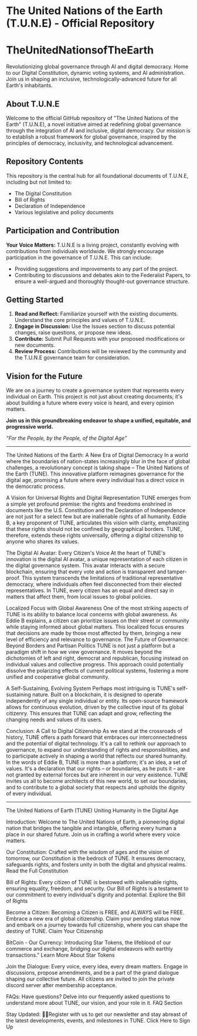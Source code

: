 # The United Nations of the Earth (T.U.N.E) - Official Repository

# TheUnitedNationsofTheEarth
Revolutionizing global governance through AI and digital democracy. Home to our Digital Constitution, dynamic voting systems, and AI administration. Join us in shaping an inclusive, technologically-advanced future for all Earth's inhabitants.

## About T.U.N.E
Welcome to the official GitHub repository of "The United Nations of the Earth" (T.U.N.E), a novel initiative aimed at redefining global governance through the integration of AI and inclusive, digital democracy. Our mission is to establish a robust framework for global governance, inspired by the principles of democracy, inclusivity, and technological advancement.

## Repository Contents
This repository is the central hub for all foundational documents of T.U.N.E, including but not limited to:
- The Digital Constitution
- Bill of Rights
- Declaration of Independence
- Various legislative and policy documents

## Participation and Contribution
**Your Voice Matters:** T.U.N.E is a living project, constantly evolving with contributions from individuals worldwide. We strongly encourage participation in the governance of T.U.N.E. This can include:
- Providing suggestions and improvements to any part of the project.
- Contributing to discussions and debates akin to the Federalist Papers, to ensure a well-argued and thoroughly thought-out governance structure.

## Getting Started
1. **Read and Reflect:** Familiarize yourself with the existing documents. Understand the core principles and values of T.U.N.E.
2. **Engage in Discussion:** Use the Issues section to discuss potential changes, raise questions, or propose new ideas.
3. **Contribute:** Submit Pull Requests with your proposed modifications or new documents.
4. **Review Process:** Contributions will be reviewed by the community and the T.U.N.E governance team for consideration.

## Vision for the Future
We are on a journey to create a governance system that represents every individual on Earth. This project is not just about creating documents; it's about building a future where every voice is heard, and every opinion matters. 

**Join us in this groundbreaking endeavor to shape a unified, equitable, and progressive world.**

*“For the People, by the People, of the Digital Age”*

--------

The United Nations of the Earth: A New Era of Digital Democracy
In a world where the boundaries of nation-states increasingly blur in the face of global challenges, a revolutionary concept is taking shape – The United Nations of the Earth (TUNE). This innovative platform reimagines governance for the digital age, promising a future where every individual has a direct voice in the democratic process.

A Vision for Universal Rights and Digital Representation
TUNE emerges from a simple yet profound premise: the rights and freedoms enshrined in documents like the U.S. Constitution and the Declaration of Independence are not just for a select few but are inalienable rights of all humanity. Eddie B, a key proponent of TUNE, articulates this vision with clarity, emphasizing that these rights should not be confined by geographical borders. TUNE, therefore, extends these rights universally, offering a digital citizenship to anyone who shares its values.

The Digital AI Avatar: Every Citizen's Voice
At the heart of TUNE's innovation is the digital AI avatar, a unique representation of each citizen in the digital governance system. This avatar interacts with a secure blockchain, ensuring that every vote and action is transparent and tamper-proof. This system transcends the limitations of traditional representative democracy, where individuals often feel disconnected from their elected representatives. In TUNE, every citizen has an equal and direct say in matters that affect them, from local issues to global policies.

Localized Focus with Global Awareness
One of the most striking aspects of TUNE is its ability to balance local concerns with global awareness. As Eddie B explains, a citizen can prioritize issues on their street or community while staying informed about global matters. This localized focus ensures that decisions are made by those most affected by them, bringing a new level of efficiency and relevance to governance.
The Future of Governance: Beyond Borders and Partisan Politics
TUNE is not just a platform but a paradigm shift in how we view governance. It moves beyond the dichotomies of left and right, democrat and republican, focusing instead on individual values and collective progress. This approach could potentially dissolve the polarizing effects of current political systems, fostering a more unified and cooperative global community.

A Self-Sustaining, Evolving System
Perhaps most intriguing is TUNE's self-sustaining nature. Built on a blockchain, it is designed to operate independently of any single individual or entity. Its open-source framework allows for continuous evolution, driven by the collective input of its global citizenry. This ensures that TUNE can adapt and grow, reflecting the changing needs and values of its users.

Conclusion: A Call to Digital Citizenship
As we stand at the crossroads of history, TUNE offers a path forward that embraces our interconnectedness and the potential of digital technology. It's a call to rethink our approach to governance, to expand our understanding of rights and responsibilities, and to participate actively in shaping a world that reflects our shared humanity.
In the words of Eddie B, TUNE is more than a platform; it's an idea, a set of values. It's a declaration that our rights – or boundaries, as he puts it – are not granted by external forces but are inherent in our very existence. TUNE invites us all to become architects of this new world, to set our boundaries, and to contribute to a global society that respects and upholds the dignity of every individual.

--------

The United Nations of Earth (TUNE) Uniting Humanity in the Digital Age

Introduction: Welcome to The United Nations of Earth, a pioneering digital nation that bridges the tangible and intangible, offering every human a place in our shared future. Join us in crafting a world where every voice matters. 

Our Constitution: Crafted with the wisdom of ages and the vision of tomorrow, our Constitution is the bedrock of TUNE. It ensures democracy, safeguards rights, and fosters unity in both the digital and physical realms.  Read the Full Constitution

Bill of Rights: 
Every citizen of TUNE is bestowed with inalienable rights, ensuring equality, freedom, and security. Our Bill of Rights is a testament to our commitment to every individual's dignity and potential.  Explore the Bill of Rights

Become a Citizen: 
Becoming a Citizen is FREE, and ALWAYS will be FREE. Embrace a new era of global citizenship. Claim your pending status now and embark on a journey towards full citizenship, where you can shape the destiny of TUNE.  Claim Your Citizenship

BitCoin - Our Currency: 
Introducing Star Tokens, the lifeblood of our commerce and exchange, bridging our digital endeavors with earthly transactions." Learn More About Star Tokens

Join the Dialogue: 
Every voice, every idea, every dream matters. Engage in discussions, propose amendments, and be a part of the grand dialogue shaping our collective future. All citizens are invited to join the private discord server after membership acceptance. 

FAQs:
Have questions? Delve into our frequently asked questions to understand more about TUNE, our vision, and your role in it.  FAQ Section

Stay Updated: Register with us to get our newsletter and stay abreast of the latest developments, events, and milestones in TUNE.  Click Here to Sign Up

